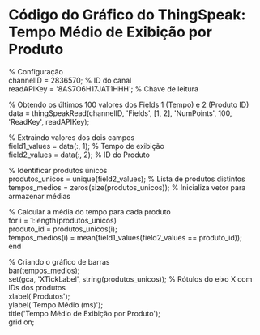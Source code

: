 # Código do Gráfico do ThingSpeak: Tempo Médio de Exibição por Produto

% Configuração  
channelID = 2836570; % ID do canal  
readAPIKey = '8AS7O6H17JAT1HHH'; % Chave de leitura 

% Obtendo os últimos 100 valores dos Fields 1 (Tempo) e 2 (Produto ID)  
data = thingSpeakRead(channelID, 'Fields', [1, 2], 'NumPoints', 100, 'ReadKey', readAPIKey);  

% Extraindo valores dos dois campos  
field1_values = data(:, 1); % Tempo de exibição  
field2_values = data(:, 2); % ID do Produto  

% Identificar produtos únicos  
produtos_unicos = unique(field2_values); % Lista de produtos distintos  
tempos_medios = zeros(size(produtos_unicos)); % Inicializa vetor para armazenar médias  

% Calcular a média do tempo para cada produto  
for i = 1:length(produtos_unicos)  
    produto_id = produtos_unicos(i);  
    tempos_medios(i) = mean(field1_values(field2_values == produto_id));  
end  

% Criando o gráfico de barras  
bar(tempos_medios);  
set(gca, 'XTickLabel', string(produtos_unicos)); % Rótulos do eixo X com IDs dos produtos  
xlabel('Produtos');  
ylabel('Tempo Médio (ms)');  
title('Tempo Médio de Exibição por Produto');  
grid on;  
